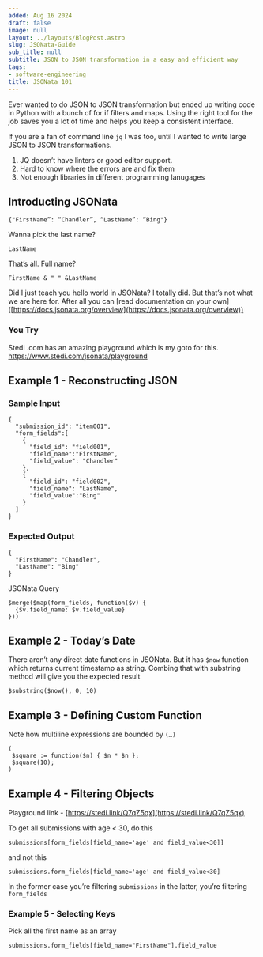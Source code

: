 ```yaml
---
added: Aug 16 2024
draft: false
image: null
layout: ../layouts/BlogPost.astro
slug: JSONata-Guide
sub_title: null
subtitle: JSON to JSON transformation in a easy and efficient way
tags:
- software-engineering
title: JSONata 101
---
```


Ever wanted to do JSON to JSON transformation but ended up writing code in Python with a bunch of for if filters and maps. Using the right tool for the job saves you a lot of time and helps you keep a consistent interface.

If you are a fan of command line `jq` I was too, until I wanted to write large JSON to JSON transformations.

1.  JQ doesn’t have linters or good editor support.
2.  Hard to know where the errors are and fix them
3.  Not enough libraries in different programming lanugages

## Introducting JSONata

```
{"FirstName”: “Chandler”, “LastName”: “Bing"}
```

Wanna pick the last name?

```
LastName
```

That’s all. Full name?

```
FirstName & " " &LastName
```

Did I just teach you hello world in JSONata? I totally did. But that’s not what we are here for. After all you can \[read documentation on your own\]([https://docs.jsonata.org/overview](https://docs.jsonata.org/overview))

### You Try

Stedi .com has an amazing playground which is my goto for this. https://www.stedi.com/jsonata/playground

## Example 1 - Reconstructing JSON

### Sample Input

```
{
  "submission_id": "item001",
  "form_fields":[
    {
      "field_id": "field001",
      "field_name":"FirstName",
      "field_value": "Chandler"
    },
    {
      "field_id": "field002",
      "field_name": "LastName",
      "field_value":"Bing"
    }
  ]
}
```

### Expected Output

```
{
  "FirstName": "Chandler",
  "LastName": "Bing"
}
```

JSONata Query

```
$merge($map(form_fields, function($v) {
  {$v.field_name: $v.field_value}
}))
```

## Example 2 - Today’s Date

There aren’t any direct date functions in JSONata. But it has `$now` function which returns current timestamp as string. Combing that with substring method will give you the expected result

```
$substring($now(), 0, 10)
```

## Example 3 - Defining Custom Function

Note how multiline expressions are bounded by `(…)`

```
(
 $square := function($n) { $n * $n };
 $square(10);
)
```

## Example 4 - Filtering Objects

Playground link - [https://stedi.link/Q7qZ5qx](https://stedi.link/Q7qZ5qx)

To get all submissions with age < 30, do this

```
submissions[form_fields[field_name='age' and field_value<30]]
```

and not this

```
submissions.form_fields[field_name='age' and field_value<30]
```

In the former case you’re filtering `submissions` in the latter, you’re filtering `form_fields`

### Example 5 - Selecting Keys

Pick all the first name as an array

```
submissions.form_fields[field_name="FirstName"].field_value
```